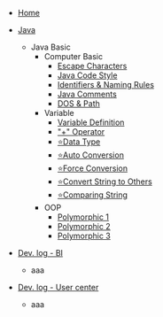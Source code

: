 - [Home](/) 

- [Java](/en/Java/home.md)
    - Java Basic
      - Computer Basic
        - [Escape Characters](/en/Java/1.Java-Basic/1.Computer-Basic/1.Escape-Characters.md)
        - [Java Code Style](/en/Java/1.Java-Basic/1.Computer-Basic/2.Java-Code-Style.md)
        - [Identifiers & Naming Rules](/en/Java/1.Java-Basic/1.Computer-Basic/3.Identifiers&Naming-Rules.md)
        - [Java Comments](/en/Java/1.Java-Basic/1.Computer-Basic/4.Java-Comments.md)
        - [DOS & Path](/en/Java/1.Java-Basic/1.Computer-Basic/5.DOS&Path.md)
      - Variable
        - [Variable Definition](/en/Java/1.Java-Basic/2.Variable/1.Variable-Definition.md)
        - ["+" Operator](/en/Java/1.Java-Basic/2.Variable/2.+operator.md)
        - [⭐Data Type](/en/Java/1.Java-Basic/2.Variable/3.Data-Type.md)
        - [⭐Auto Conversion](/en/Java/1.Java-Basic/2.Variable/4.Auto-Conversion.md)
        - [⭐Force Conversion](/en/Java/1.Java-Basic/2.Variable/5.Force-Conversion.md)
        - [⭐Convert String to Others](/en/Java/1.Java-Basic/2.Variable/6.String-Convert-other.md)
        - [⭐Comparing String](/en/Java/1.Java-Basic/2.Variable/7.Compare-String.md)
      - OOP
          - [Polymorphic 1](/en/Java/1.Java-Basic/7.OOP/Polymorphic-1.md)
          - [Polymorphic 2](/en/Java/1.Java-Basic/7.OOP/Polymorphic-2.md)
          - [Polymorphic 3](/en/Java/1.Java-Basic/7.OOP/Polymorphic-3.md)
        
- [Dev. log - BI](/en/BI/home.md)
  - aaa

- [Dev. log - User center ](/en/UserCenter/home.md)
  - aaa

